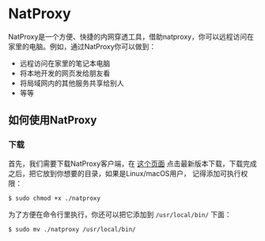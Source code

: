 # NatProxy

NatProxy是一个方便、快捷的内网穿透工具，借助natproxy，你可以远程访问在家里的电脑。例如，通过NatProxy你可以做到：

- 远程访问在家里的笔记本电脑
- 将本地开发的网页发给朋友看
- 将局域网内的其他服务共享给别人
- 等等

## 如何使用NatProxy

### 下载

首先，我们需要下载NatProxy客户端，在 [这个页面]() 点击最新版本下载，下载完成之后，把它放到你想要的目录，如果是Linux/macOS用户，
记得添加可执行权限：

```bash
$ sudo chmod +x ./natproxy
```

为了方便在命令行里执行，你还可以把它添加到 `/usr/local/bin/` 下面：

```bash
$ sudo mv ./natproxy /usr/local/bin/
```


